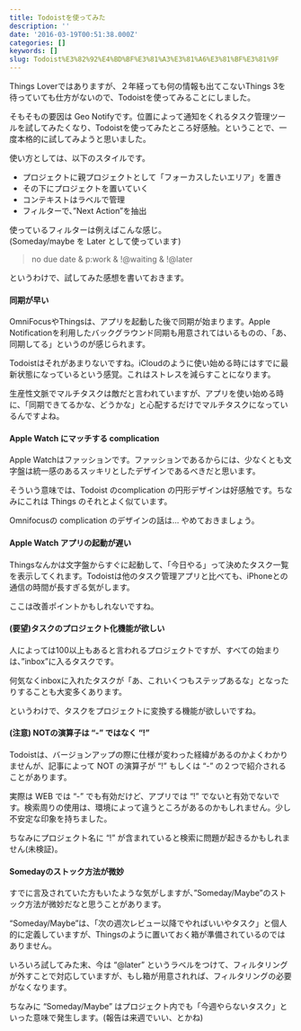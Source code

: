 ```yaml
---
title: Todoistを使ってみた
description: ''
date: '2016-03-19T00:51:38.000Z'
categories: []
keywords: []
slug: Todoist%E3%82%92%E4%BD%BF%E3%81%A3%E3%81%A6%E3%81%BF%E3%81%9F
---
```

Things Loverではありますが、２年経っても何の情報も出てこないThings 3を待っていても仕方がないので、Todoistを使ってみることにしました。

そもそもの要因は Geo Notifyです。位置によって通知をくれるタスク管理ツールを試してみたくなり、Todoistを使ってみたところ好感触。ということで、一度本格的に試してみようと思いました。

使い方としては、以下のスタイルです。

*   プロジェクトに親プロジェクトとして「フォーカスしたいエリア」を置き
*   その下にプロジェクトを置いていく
*   コンテキストはラベルで管理
*   フィルターで、”Next Action”を抽出

使っているフィルターは例えばこんな感じ。  
(Someday/maybe を Later として使っています)

> no due date & p:work & !@waiting & !@later

というわけで、試してみた感想を書いておきます。

#### 同期が早い

OmniFocusやThingsは、アプリを起動した後で同期が始まります。Apple Notificationを利用したバックグラウンド同期も用意されてはいるものの、「あ、同期してる」というのが感じられます。

Todoistはそれがあまりないですね。iCloudのように使い始める時にはすでに最新状態になっているという感覚。これはストレスを減らすことになります。

生産性文脈でマルチタスクは敵だと言われていますが、アプリを使い始める時に、「同期できてるかな、どうかな」と心配するだけでマルチタスクになっているんですよね。

#### Apple Watch にマッチする complication

Apple Watchはファッションです。ファッションであるからには、少なくとも文字盤は統一感のあるスッキリとしたデザインであるべきだと思います。

そういう意味では、Todoist のcomplication の円形デザインは好感触です。ちなみにこれは Things のそれとよく似ています。

Omnifocusの complication のデザインの話は… やめておきましょう。

#### Apple Watch アプリの起動が遅い

Thingsなんかは文字盤からすぐに起動して、「今日やる」って決めたタスク一覧を表示してくれます。Todoistは他のタスク管理アプリと比べても、iPhoneとの通信の時間が長すぎる気がします。

ここは改善ポイントかもしれないですね。

#### (要望)タスクのプロジェクト化機能が欲しい

人によっては100以上もあると言われるプロジェクトですが、すべての始まりは、”inbox”に入るタスクです。

何気なくinboxに入れたタスクが「あ、これいくつもステップあるな」となったりすることも大変多くあります。

というわけで、タスクをプロジェクトに変換する機能が欲しいですね。

#### (注意) NOTの演算子は “-” ではなく “!”

Todoistは、バージョンアップの際に仕様が変わった経緯があるのかよくわかりませんが、記事によって NOT の演算子が “!” もしくは “-” の２つで紹介されることがあります。

実際は WEB では “-” でも有効だけど、アプリでは “!” でないと有効でないです。検索周りの使用は、環境によって違うところがあるのかもしれません。少し不安定な印象を持ちました。

ちなみにプロジェクト名に “!” が含まれていると検索に問題が起きるかもしれません(未検証)。

#### Somedayのストック方法が微妙

すでに言及されていた方もいたような気がしますが、”Someday/Maybe”のストック方法が微妙だなと思うことがあります。

“Someday/Maybe”は、「次の週次レビュー以降でやればいいやタスク」と個人的に定義していますが、Thingsのように置いておく箱が準備されているのではありません。

いろいろ試してみた末、今は “@later” というラベルをつけて、フィルタリングが外すことで対応していますが、もし箱が用意されれば、フィルタリングの必要がなくなります。

ちなみに “Someday/Maybe” はプロジェクト内でも「今週やらないタスク」といった意味で発生します。(報告は来週でいい、とかね)